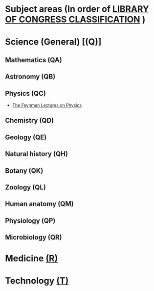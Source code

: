 # Subject areas (In order of [LIBRARY OF CONGRESS CLASSIFICATION](http://www.loc.gov/catdir/cpso/lcco/) )

# Science (General)   [(Q)]
## Mathematics (QA)
## Astronomy   (QB)
## Physics (QC)
* [The Feynman Lectures on Physics](http://feynmanlectures.caltech.edu/)

## Chemistry   (QD)
## Geology (QE)
## Natural history (QH)
## Botany  (QK)
## Zoology (QL)
## Human anatomy   (QM)
## Physiology (QP)
## Microbiology (QR)

# Medicine [(R)](http://www.loc.gov/aba/cataloging/classification/lcco/lcco_r.pdf)

# Technology [(T)](http://www.loc.gov/aba/cataloging/classification/lcco/lcco_t.pdf)
